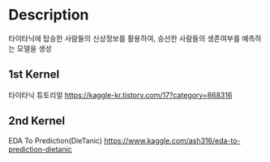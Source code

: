 # Description
타이타닉에 탑승한 사람들의 신상정보를 활용하여, 승선한 사람들의 생존여부를 예측하는 모델을 생성
## 1st Kernel
타이타닉 튜토리얼
https://kaggle-kr.tistory.com/17?category=868316
## 2nd Kernel
EDA To Prediction(DieTanic)
https://www.kaggle.com/ash316/eda-to-prediction-dietanic
